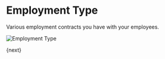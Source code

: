 # Employment Type

Various employment contracts you have with your employees.

<img class="screenshot" alt="Employment Type" src="/docs/assets/img/human-resources/employment-type.png">

{next}